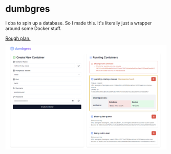 # dumbgres

I cba to spin up a database. So I made this. It's literally just a wrapper around some Docker stuff.

[Rough plan.](./plan.md)

![screen shot of demo](./media/demo.png)